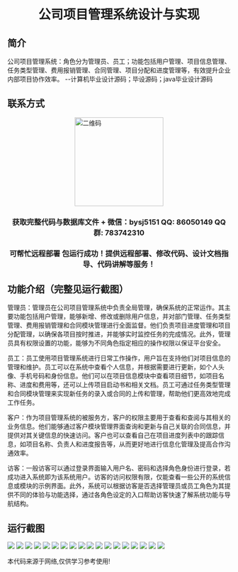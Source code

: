 <p><h1 align="center">公司项目管理系统设计与实现</h1></p>

## 简介
公司项目管理系统：角色分为管理员、员工；功能包括用户管理、项目信息管理、任务类型管理、费用报销管理、合同管理、项目分配和进度管理等，有效提升企业内部项目协作效率。    --计算机毕业设计源码；毕设源码；java毕业设计源码


## 联系方式
<img src="https://bs-1329754181.cos.ap-shanghai.myqcloud.com/wx.jpg" alt="二维码" style="display: block; margin: 0 auto;" width="200px">
<p><h3 align="center">获取完整代码与数据库文件 + 微信：bysj5151 QQ: 86050149 QQ群: 783742310</h3></p>
<p><h3 align="center">可帮忙远程部署 包运行成功！提供远程部署、修改代码、设计文档指导、代码讲解等服务！</h3></p>

## 功能介绍（完整见运行截图）
管理员：管理员在公司项目管理系统中负责全局管理，确保系统的正常运作。其主要功能包括用户管理，能够新增、修改或删除用户信息，并对部门管理、任务类型管理、费用报销管理和合同模块管理进行全面监督。他们负责项目进度管理和项目分配管理，以确保各项目按时推进，并能够实时监控任务的完成情况。此外，管理员具有权限设置的功能，能够为不同角色指定相应的操作权限以保证平台安全。

员工：员工使用项目管理系统进行日常工作操作，用户旨在支持他们对项目信息的管理和维护。员工可以在系统中查看个人信息，并根据需要进行更新，如个人头像、手机号码和身份信息。他们可以在项目信息模块中查看项目细节，如项目名称、进度和费用等，还可以上传项目启动书和相关文档。员工可通过任务类型管理和合同模块管理来实现新任务的录入或合同的上传和管理，帮助他们更高效地完成工作任务。

客户：作为项目管理系统的被服务方，客户的权限主要用于查看和查阅与其相关的业务信息。他们能够通过客户模块管理界面查询和更新与自己关联的合同信息，并提供对其关键信息的快速访问。客户也可以查看自己在项目进度列表中的跟踪信息，如项目名称、负责人和进度报告等，从而更好地进行信息化管理及提高合作沟通效率。

访客：一般访客可以通过登录界面输入用户名、密码和选择角色身份进行登录，若成功进入系统即为该系统用户。访客的访问权限有限，仅能查看一些公开的系统信息或模块的示例界面。此外，系统可以根据访客是否选择管理员或员工角色为其提供不同的体验与功能选择，通过各角色设定的入口帮助访客快速了解系统功能与导航结构。


## 运行截图
![](https://bs-1329754181.cos.ap-shanghai.myqcloud.com/ssm/CompanyProjectManagementSystem/img/001.jpg)
![](https://bs-1329754181.cos.ap-shanghai.myqcloud.com/ssm/CompanyProjectManagementSystem/img/002.jpg)
![](https://bs-1329754181.cos.ap-shanghai.myqcloud.com/ssm/CompanyProjectManagementSystem/img/003.jpg)
![](https://bs-1329754181.cos.ap-shanghai.myqcloud.com/ssm/CompanyProjectManagementSystem/img/004.jpg)
![](https://bs-1329754181.cos.ap-shanghai.myqcloud.com/ssm/CompanyProjectManagementSystem/img/005.jpg)
![](https://bs-1329754181.cos.ap-shanghai.myqcloud.com/ssm/CompanyProjectManagementSystem/img/006.jpg)
![](https://bs-1329754181.cos.ap-shanghai.myqcloud.com/ssm/CompanyProjectManagementSystem/img/007.jpg)
![](https://bs-1329754181.cos.ap-shanghai.myqcloud.com/ssm/CompanyProjectManagementSystem/img/008.jpg)
![](https://bs-1329754181.cos.ap-shanghai.myqcloud.com/ssm/CompanyProjectManagementSystem/img/009.jpg)
![](https://bs-1329754181.cos.ap-shanghai.myqcloud.com/ssm/CompanyProjectManagementSystem/img/010.jpg)
![](https://bs-1329754181.cos.ap-shanghai.myqcloud.com/ssm/CompanyProjectManagementSystem/img/011.jpg)
![](https://bs-1329754181.cos.ap-shanghai.myqcloud.com/ssm/CompanyProjectManagementSystem/img/012.jpg)
![](https://bs-1329754181.cos.ap-shanghai.myqcloud.com/ssm/CompanyProjectManagementSystem/img/013.jpg)
![](https://bs-1329754181.cos.ap-shanghai.myqcloud.com/ssm/CompanyProjectManagementSystem/img/014.jpg)
![](https://bs-1329754181.cos.ap-shanghai.myqcloud.com/ssm/CompanyProjectManagementSystem/img/015.jpg)
![](https://bs-1329754181.cos.ap-shanghai.myqcloud.com/ssm/CompanyProjectManagementSystem/img/016.jpg)
![](https://bs-1329754181.cos.ap-shanghai.myqcloud.com/ssm/CompanyProjectManagementSystem/img/017.jpg)
![](https://bs-1329754181.cos.ap-shanghai.myqcloud.com/ssm/CompanyProjectManagementSystem/img/018.jpg)

<p>本代码来源于网络,仅供学习参考使用!</p>
